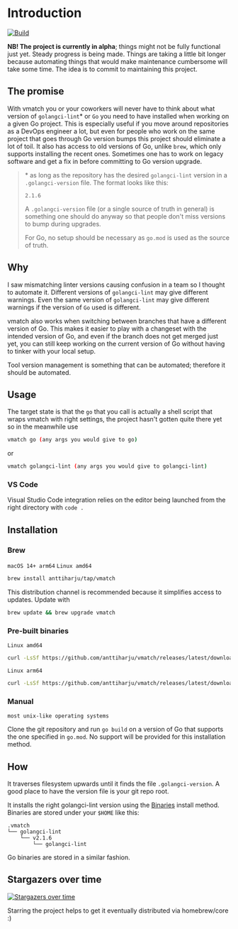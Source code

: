 # Introduction

[![Build](https://github.com/anttiharju/vmatch/actions/workflows/build.yml/badge.svg)](https://github.com/anttiharju/vmatch/actions/workflows/build.yml)

**NB! The project is currently in alpha**; things might not be fully functional just yet. Steady progress is being made. Things are taking a little bit longer because automating things that would make maintenance cumbersome will take some time. The idea is to commit to maintaining this project.

## The promise

With vmatch you or your coworkers will never have to think about what version of `golangci-lint`\* or `Go` you need to have installed when working on a given Go project. This is especially useful if you move around repositories as a DevOps engineer a lot, but even for people who work on the same project that goes through Go version bumps this project should eliminate a lot of toil. It also has access to old versions of Go, unlike `brew`, which only supports installing the recent ones. Sometimes one has to work on legacy software and get a fix in before committing to Go version upgrade.

> \* as long as the repository has the desired `golangci-lint` version in a `.golangci-version` file. The format looks like this:
>
> ```
> 2.1.6
> ```
>
> A `.golangci-version` file (or a single source of truth in general) is something one should do anyway so that people don't miss versions to bump during upgrades.
>
> For Go, no setup should be necessary as `go.mod` is used as the source of truth.

## Why

I saw mismatching linter versions causing confusion in a team so I thought to automate it. Different versions of `golangci-lint` may give different warnings. Even the same version of `golangci-lint` may give different warnings if the version of `Go` used is different.

vmatch also works when switching between branches that have a different version of Go. This makes it easier to play with a changeset with the intended version of Go, and even if the branch does not get merged just yet, you can still keep working on the current version of Go without having to tinker with your local setup.

Tool version management is something that can be automated; therefore it should be automated.

## Usage

The target state is that the `go` that you call is actually a shell script that wraps vmatch with right settings, the project hasn't gotten quite there yet so in the meanwhile use

```sh
vmatch go (any args you would give to go)
```

or

```sh
vmatch golangci-lint (any args you would give to golangci-lint)
```

### VS Code

Visual Studio Code integration relies on the editor being launched from the right directory with `code .`

## Installation

### Brew

`macOS 14+ arm64` `Linux amd64`

```sh
brew install anttiharju/tap/vmatch
```

This distribution channel is recommended because it simplifies access to updates. Update with

```sh
brew update && brew upgrade vmatch
```

### Pre-built binaries

`Linux amd64`

```sh
curl -LsSf https://github.com/anttiharju/vmatch/releases/latest/download/vmatch-linux-amd64.tar.gz | sudo tar -xz --strip-components=2 -C /usr/local/bin
```

`Linux arm64`

```sh
curl -LsSf https://github.com/anttiharju/vmatch/releases/latest/download/vmatch-linux-arm64.tar.gz | sudo tar -xz --strip-components=2 -C /usr/local/bin
```

### Manual

`most unix-like operating systems`

Clone the git repository and run `go build` on a version of Go that supports the one specified in `go.mod`. No support will be provided for this installation method.

## How

It traverses filesystem upwards until it finds the file `.golangci-version`. A good place to have the version file is your git repo root.

It installs the right golangci-lint version using the [Binaries](https://golangci-lint.run/welcome/install/#binaries) install method. Binaries are stored under your `$HOME` like this:

```
.vmatch
└── golangci-lint
    └── v2.1.6
        └── golangci-lint
```

Go binaries are stored in a similar fashion.

## Stargazers over time

[![Stargazers over time](https://starchart.cc/anttiharju/vmatch.svg?variant=adaptive)](https://starchart.cc/anttiharju/vmatch)

Starring the project helps to get it eventually distributed via homebrew/core :)

